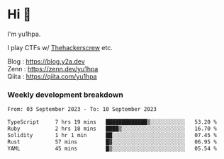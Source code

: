# Hi 👋

I'm yu1hpa.

I play CTFs w/ [Thehackerscrew](https://www.thehackerscrew.team/) etc.

Blog : https://blog.y2a.dev  
Zenn : https://zenn.dev/yu1hpa  
Qiita : https://qiita.com/yu1hpa  

### Weekly development breakdown

<!--START_SECTION:waka-->

```txt
From: 03 September 2023 - To: 10 September 2023

TypeScript     7 hrs 19 mins   █████████████▒░░░░░░░░░░░   53.20 %
Ruby           2 hrs 18 mins   ████▒░░░░░░░░░░░░░░░░░░░░   16.70 %
Solidity       1 hr 1 min      ██░░░░░░░░░░░░░░░░░░░░░░░   07.45 %
Rust           57 mins         █▓░░░░░░░░░░░░░░░░░░░░░░░   06.95 %
YAML           45 mins         █▒░░░░░░░░░░░░░░░░░░░░░░░   05.54 %
```

<!--END_SECTION:waka-->

